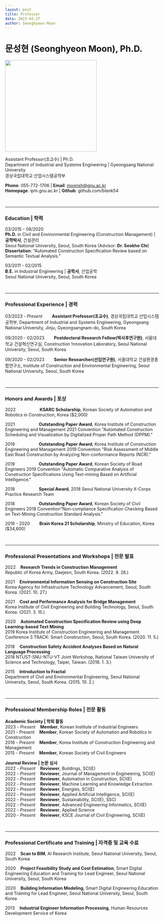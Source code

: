 ```yaml
---
layout: post
title: Professor
data: 2023-02-27
author: Seonghyeon Moon
---
```


# 문성현 (Seonghyeon Moon), Ph.D.

<img src="{{ site.baseurl }}/img/people/SeonghyeonMoon.jpg" style="width:300px" alt="">

Assistant Professor(조교수) \| Ph.D.  
Department of Industrial and Systems Engineering \| Gyeongsang National University  
경상국립대학교 산업시스템공학부  

**Phone**: 055-772-1706 \| **Email**: moonsh@gnu.ac.kr  
**Homepage**: ipm.gnu.ac.kr \| **Github**: github.com/blank54  

<br/>

---

### Education \| 학력

03/2015 - 08/2020  
**Ph.D.** in Civil and Environmental Engineering (Construction Management) \| **공학박사**, 건설관리    
Seoul National University, Seoul, South Korea (Advisor: **Dr. Seokho Chi**)  
**Dissertation**: "Automated Construction Specification Review based on Semantic Textual Analysis."

03/2011 - 02/2015  
**B.E.** in Industrial Engineering \| **공학사**, 산업공학  
Seoul National University, Seoul, South Korea

<br/>

---

### Professional Experience \| 경력

03/2023 - _Present_&nbsp;&nbsp;&nbsp;&nbsp;&nbsp;&nbsp;&nbsp;&nbsp;**Assistant Professor(조교수)**, 경상국립대학교 산업시스템공학부, Department of Industrial and Systems Engineering, Gyeongsang National University, Jinju, Gyeongsangnam-do, South Korea

09/2020 - 02/2023&nbsp;&nbsp;&nbsp;&nbsp;&nbsp;&nbsp;&nbsp;&nbsp;**Postdoctoral Research Fellow(박사후연구원)**, 서울대학교 건설혁신연구실, Construction !nnovation Laboratory, Seoul National University, Seoul, South Korea

09/2020 - 02/2023&nbsp;&nbsp;&nbsp;&nbsp;&nbsp;&nbsp;&nbsp;&nbsp;**Senior Researcher(선임연구원)**, 서울대학교 건설환경종합연구소, Institute of Construction and Environmental Engineering, Seoul National University, Seoul, South Korea


<br/>

---

### Honors and Awards \| 포상

2022&nbsp;&nbsp;&nbsp;&nbsp;&nbsp;&nbsp;&nbsp;&nbsp;&nbsp;&nbsp;&nbsp;&nbsp;&nbsp;&nbsp;&nbsp;&nbsp;&nbsp;&nbsp;&nbsp;&nbsp;**KSARC Scholarship**, Korean Society of Automation and Robotics in Construction, Korea ($2,000)

2021&nbsp;&nbsp;&nbsp;&nbsp;&nbsp;&nbsp;&nbsp;&nbsp;&nbsp;&nbsp;&nbsp;&nbsp;&nbsp;&nbsp;&nbsp;&nbsp;&nbsp;&nbsp;&nbsp;&nbsp;**Outstanding Paper Award**, Korea Institute of Construction Engineering and Management 2021 Convention "Automated Construction Scheduling and Visualization by Digitalized Proper Path Method (DPPM)."

2019&nbsp;&nbsp;&nbsp;&nbsp;&nbsp;&nbsp;&nbsp;&nbsp;&nbsp;&nbsp;&nbsp;&nbsp;&nbsp;&nbsp;&nbsp;&nbsp;&nbsp;&nbsp;&nbsp;&nbsp;**Outstanding Paper Award**, Korea Institute of Construction Engineering and Management 2019 Convention "Risk Assessment of Middle East Road Construction by Analyzing Non-conformance Reports (NCR)."

2019&nbsp;&nbsp;&nbsp;&nbsp;&nbsp;&nbsp;&nbsp;&nbsp;&nbsp;&nbsp;&nbsp;&nbsp;&nbsp;&nbsp;&nbsp;&nbsp;&nbsp;&nbsp;&nbsp;&nbsp;**Outstanding Paper Award**, Korean Society of Road Engineers 2019 Convention "Automatic Comparative Analysis of Construction Specifications Using Text-mining Based on Artificial Intelligence."

2018&nbsp;&nbsp;&nbsp;&nbsp;&nbsp;&nbsp;&nbsp;&nbsp;&nbsp;&nbsp;&nbsp;&nbsp;&nbsp;&nbsp;&nbsp;&nbsp;&nbsp;&nbsp;&nbsp;&nbsp;**Special Award**, 2018 Seoul National University X-Corps Practice Research Team

2018&nbsp;&nbsp;&nbsp;&nbsp;&nbsp;&nbsp;&nbsp;&nbsp;&nbsp;&nbsp;&nbsp;&nbsp;&nbsp;&nbsp;&nbsp;&nbsp;&nbsp;&nbsp;&nbsp;&nbsp;**Outstanding Paper Award**, Korean Society of Civil Engineers 2018 Convention"Non-compliance Specification Checking Based on Text-Mining Construction Standard Analysis."

2016 - 2020&nbsp;&nbsp;&nbsp;&nbsp;&nbsp;&nbsp;&nbsp;&nbsp;**Brain Korea 21 Scholarship**, Ministry of Education, Korea ($34,600)

<br/>

---

### Professional Presentations and Workshops \| 전문 발표

2022&nbsp;&nbsp;&nbsp;&nbsp;**Research Trends in Construction Management**  
Republic of Korea Army, Daejeon, South Korea. (2022. 9. 26.)

2021&nbsp;&nbsp;&nbsp;&nbsp;**Environmental Information Sensing on Construction Site**  
Korea Agency for Infrastructure Technology Advancement, Seoul, South Korea. (2021. 10. 27.)

2021&nbsp;&nbsp;&nbsp;&nbsp;**Cost and Performance Analysis for Bridge Management**  
Korea Institute of Civil Engineering and Building Technology, Seoul, South Korea. (2021. 3. 15.)

2020&nbsp;&nbsp;&nbsp;&nbsp;**Automated Construction Specification Review using Deep Learning-based Text Mining**  
2019 Korea Institute of Construction Engineering and Management Conference 3 TRACK: Smart Construction, Seoul, South Korea. (2020. 11. 5.)

2018&nbsp;&nbsp;&nbsp;&nbsp;**Construction Safety Accident Analyses Based on Natural Language Processing**  
2018 NTUST-SNU-NTU-VT Joint Workshop, National Taiwan University of Science and Technology, Taipei, Taiwan. (2018. 1. 3.)

2015&nbsp;&nbsp;&nbsp;&nbsp;**Introduction to Fractal**  
Department of Civil and Environmental Engineering, Seoul National University, Seoul, South Korea. (2015. 10. 2.)

<br/>

---

### Professional Membership Roles \| 전문 활동

**Academic Society \| 학회 활동**  
2023 - _Present_&nbsp;&nbsp;&nbsp;&nbsp;**Member**, Korean Institute of Industrial Engineers  
2021 - _Present_&nbsp;&nbsp;&nbsp;&nbsp;**Member**, Korean Society of Automation and Robotics in Construction  
2016 - _Present_&nbsp;&nbsp;&nbsp;&nbsp;**Member**, Korea Institute of Construction Engineering and Management  
2015 - _Present_&nbsp;&nbsp;&nbsp;&nbsp;**Member**, Korean Society of Civil Engineers  

**Journal Review \| 논문 심사**  
2022 - _Present_&nbsp;&nbsp;&nbsp;&nbsp;**Reviewer**, Buildings, SCI(E)  
2022 - _Present_&nbsp;&nbsp;&nbsp;&nbsp;**Reviewer**, Journal of Management in Engineering, SCI(E)  
2022 - _Present_&nbsp;&nbsp;&nbsp;&nbsp;**Reviewer**, Automation in Construction, SCI(E)  
2022 - _Present_&nbsp;&nbsp;&nbsp;&nbsp;**Reviewer**, Machine Learning and Knowledge Extraction  
2022 - _Present_&nbsp;&nbsp;&nbsp;&nbsp;**Reviewer**, Energies, SCI(E)  
2022 - _Present_&nbsp;&nbsp;&nbsp;&nbsp;**Reviewer**, Applied Artificial Intelligence, SCI(E)  
2022 - _Present_&nbsp;&nbsp;&nbsp;&nbsp;**Reviewer**, Sustainability, SCI(E), SSCI  
2022 - _Present_&nbsp;&nbsp;&nbsp;&nbsp;**Reviewer**, Advanced Engineering Informatics, SCI(E)  
2022 - _Present_&nbsp;&nbsp;&nbsp;&nbsp;**Reviewer**, Applied Science  
2020 - _Present_&nbsp;&nbsp;&nbsp;&nbsp;**Reviewer**, KSCE Journal of Civil Engineering, SCI(E)

<br/>

---

### Professional Certificate and Training \| 자격증 및 교육 수료

2022&nbsp;&nbsp;&nbsp;&nbsp;**Scan to BIM**, AI Research Institute, Seoul National University, Seoul, South Korea  

2020&nbsp;&nbsp;&nbsp;&nbsp;**Project Feasibility Study and Cost Estimation**, Smart Digital Engineering Education and Training for Lead Engineer, Seoul National University, Seoul, South Korea

2020&nbsp;&nbsp;&nbsp;&nbsp;**Building Information Modeling**, Smart Digital Engineering Education and Training for Lead Engineer, Seoul National University, Seoul, South Korea

2013&nbsp;&nbsp;&nbsp;&nbsp;**Industrial Engineer Information Processing**, Human Resources Development Service of Korea